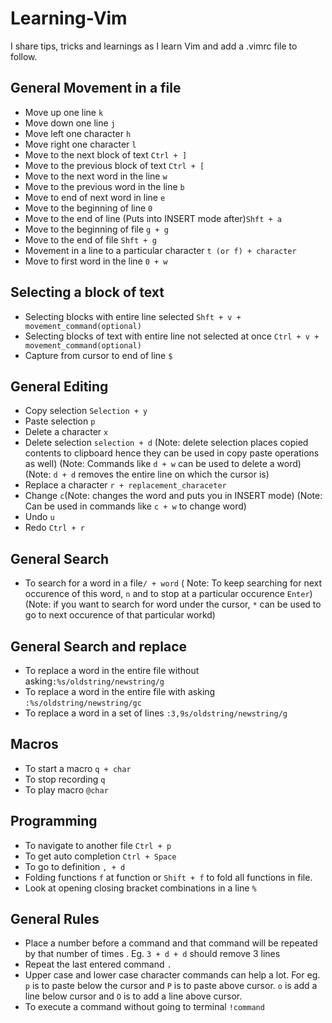 # Learning-Vim
I share tips, tricks and learnings as I learn Vim and add a .vimrc file to follow.
## General Movement in a file
- Move up one line ```k```
- Move down one line ```j```
- Move left one character ```h```
- Move right one character ```l```
- Move to the next block of text ```Ctrl + ]```
- Move to the previous block of text ```Ctrl + [```
- Move to the next word in the line ```w```
- Move to the previous word in the line ```b```
- Move to end of next word in line ```e```
- Move to the beginning of line ```0```
- Move to the end of line (Puts into INSERT mode after)```Shft + a```
- Move to the beginning of file ```g + g```
- Move to the end of file ```Shft + g```
- Movement in a line to a particular character ```t (or f) + character```  
- Move to first word in the line ```0 + w```
## Selecting a block of text
- Selecting blocks with entire line selected ```Shft + v + movement_command(optional)```
- Selecting blocks of text with entire line not selected at once ```Ctrl + v + movement_command(optional)```
- Capture from cursor to end of line ```$```
## General Editing
- Copy selection ```Selection + y```
- Paste selection ```p```
- Delete a character ```x```
- Delete selection ```selection + d```
(Note: delete selection places copied contents to clipboard hence they can be used in copy paste operations as well) (Note: Commands like ```d + w``` can be used to delete a word)
(Note: ```d + d``` removes the entire line on which the cursor is)
- Replace a character ```r + replacement_characeter```
- Change ```c```(Note: changes the word and puts you in INSERT mode) (Note: Can be used in commands like ```c + w``` to change word)
- Undo ```u```
- Redo ```Ctrl + r```
## General Search
- To search for a word in a file```/ + word``` ( Note: To keep searching for next occurence of this word, ```n``` and to stop at a particular occurence ```Enter```)
(Note: if you want to search for word under the cursor, ```*``` can be used to go to next occurence of that particular workd)
## General Search and replace
- To replace a word in the entire file without asking```:%s/oldstring/newstring/g```
- To replace a word in the entire file with asking ```:%s/oldstring/newstring/gc```
- To replace a word in a set of lines ```:3,9s/oldstring/newstring/g```
## Macros
- To start a macro ```q + char```
- To stop recording ```q```
- To play macro ```@char```
## Programming
- To navigate to another file ```Ctrl + p```
- To get auto completion ```Ctrl + Space```
- To go to definition ```, + d```
- Folding functions ```f``` at function or ```Shift + f``` to fold all functions in file.
- Look at opening closing bracket combinations in a line ```%```
## General Rules
- Place a number before a command and that command will be repeated by that number of times . Eg. ```3 + d + d``` should remove 3 lines
- Repeat the last entered command ```.```
- Upper case and lower case character commands can help a lot. For eg. ```p``` is to paste below the cursor and ```P``` is to paste above cursor. ```o``` is add a line below cursor and ```O``` is to add a line above cursor.
- To execute a command without going to terminal ```!command```
